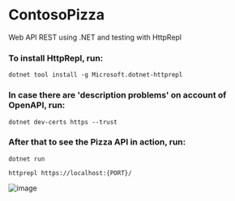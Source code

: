 # ContosoPizza

Web API REST using .NET and testing with HttpRepl

### To install HttpRepl, run:
```
dotnet tool install -g Microsoft.dotnet-httprepl
```
### In case there are 'description problems' on account of OpenAPI, run:
```
dotnet dev-certs https --trust
```
### After that to see the Pizza API in action, run:
```
dotnet run
```
```
httprepl https://localhost:{PORT}/
```

![image](https://user-images.githubusercontent.com/72718207/196312265-f360744f-61e2-4035-a762-c64078eb4b7b.png)
